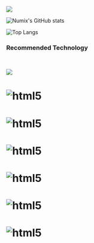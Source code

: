 

<img src=https://i.pinimg.com/564x/a2/83/2b/a2832b7402057766ffe972b238bcabbb.jpg />


![Numix's GitHub stats](https://github-readme-stats.vercel.app/api?username=numixdev&show_icons=true&theme=dark)

![Top Langs](https://github-readme-stats.vercel.app/api/top-langs/?username=NumixDev&layout=compact&theme=dark)
### Recommended Technology

<div style="display: inline_block"><br/>

  <img src="https://skillicons.dev/icons?i=github,linux,vscode,unity,cpp,c," /><br>
  
 # <img aling="center" alt="html5" src="https://img.shields.io/badge/C%23-239120?style=for-the-badge&logo=c-sharp&logoColor=white" />
 # <img aling="center" alt="html5" src="https://img.shields.io/badge/C%2B%2B-00599C?style=for-the-badge&logo=c%2B%2B&logoColor=white" />
 # <img aling="center" alt="html5" src="https://img.shields.io/badge/.NET-5C2D91?style=for-the-badge&logo=.net&logoColor=white" />
 # <img aling="center" alt="html5" src="https://img.shields.io/badge/Python-14354C?style=for-the-badge&logo=python&logoColor=white" />
 # <img aling="center" alt="html5" src="https://img.shields.io/badge/Windows_95-008080?style=for-the-badge&logo=windows-95&logoColor=white" />
 # <img aling="center" alt="html5" src="https://img.shields.io/badge/Windows_XP-003399?style=for-the-badge&logo=windows-xp&logoColor=white" />
  
</div>


